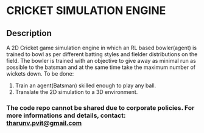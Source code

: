 

# CRICKET SIMULATION ENGINE
## Description

A 2D Cricket game simulation engine in which an RL based bowler(agent) is trained to bowl as per different batting styles and fielder distributions on the field. The bowler is trained with an objective to give away as minimal run as possible to the batsman and at the same time take the maximum number of wickets down.
To be done:
1) Train an agent(Batsman) skilled enough to play any ball.
2) Translate the 2D simulation to a 3D environment.

### The code repo cannot be shared due to corporate policies. For more informations and details, contact: tharunv.pvit@gmail.com
